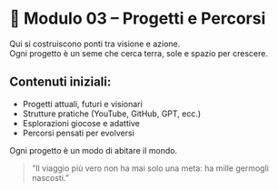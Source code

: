 # 🚀 Modulo 03 – Progetti e Percorsi

Qui si costruiscono ponti tra visione e azione.  
Ogni progetto è un seme che cerca terra, sole e spazio per crescere.

## Contenuti iniziali:
- Progetti attuali, futuri e visionari
- Strutture pratiche (YouTube, GitHub, GPT, ecc.)
- Esplorazioni giocose e adattive
- Percorsi pensati per evolversi

Ogni progetto è un modo di abitare il mondo.

> “Il viaggio più vero non ha mai solo una meta: ha mille germogli nascosti.”

